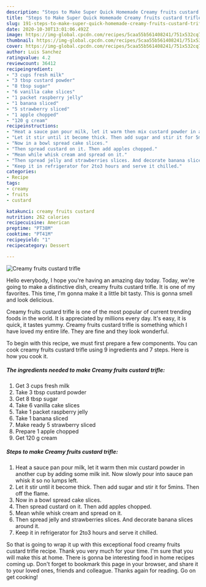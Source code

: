 ```yaml
---
description: "Steps to Make Super Quick Homemade Creamy fruits custard trifle"
title: "Steps to Make Super Quick Homemade Creamy fruits custard trifle"
slug: 191-steps-to-make-super-quick-homemade-creamy-fruits-custard-trifle
date: 2020-10-30T13:01:06.492Z
image: https://img-global.cpcdn.com/recipes/5caa55b561408241/751x532cq70/creamy-fruits-custard-trifle-recipe-main-photo.jpg
thumbnail: https://img-global.cpcdn.com/recipes/5caa55b561408241/751x532cq70/creamy-fruits-custard-trifle-recipe-main-photo.jpg
cover: https://img-global.cpcdn.com/recipes/5caa55b561408241/751x532cq70/creamy-fruits-custard-trifle-recipe-main-photo.jpg
author: Luis Sanchez
ratingvalue: 4.2
reviewcount: 36412
recipeingredient:
- "3 cups fresh milk"
- "3 tbsp custard powder"
- "8 tbsp sugar"
- "6 vanilla cake slices"
- "1 packet raspberry jelly"
- "1 banana sliced"
- "5 strawberry sliced"
- "1 apple chopped"
- "120 g cream"
recipeinstructions:
- "Heat a sauce pan pour milk, let it warm then mix custard powder in another cup by adding some milk init. Now slowly pour into sauce pan whisk it so no lumps left."
- "Let it stir until it become thick. Then add sugar and stir it for 5mins. Then off the flame."
- "Now in a bowl spread cake slices."
- "Then spread custard on it. Then add apples chopped."
- "Mean while whisk cream and spread on it."
- "Then spread jelly and strawberries slices. And decorate banana slices around it."
- "Keep it in refrigerator for 2to3 hours and serve it chilled."
categories:
- Recipe
tags:
- creamy
- fruits
- custard

katakunci: creamy fruits custard 
nutrition: 262 calories
recipecuisine: American
preptime: "PT38M"
cooktime: "PT41M"
recipeyield: "1"
recipecategory: Dessert

---
```



![Creamy fruits custard trifle](https://img-global.cpcdn.com/recipes/5caa55b561408241/751x532cq70/creamy-fruits-custard-trifle-recipe-main-photo.jpg)

Hello everybody, I hope you're having an amazing day today. Today, we're going to make a distinctive dish, creamy fruits custard trifle. It is one of my favorites. This time, I'm gonna make it a little bit tasty. This is gonna smell and look delicious.

Creamy fruits custard trifle is one of the most popular of current trending foods in the world. It is appreciated by millions every day. It's easy, it is quick, it tastes yummy. Creamy fruits custard trifle is something which I have loved my entire life. They are fine and they look wonderful.




To begin with this recipe, we must first prepare a few components. You can cook creamy fruits custard trifle using 9 ingredients and 7 steps. Here is how you cook it.

<!--inarticleads1-->

##### The ingredients needed to make Creamy fruits custard trifle:

1. Get 3 cups fresh milk
1. Take 3 tbsp custard powder
1. Get 8 tbsp sugar
1. Take 6 vanilla cake slices
1. Take 1 packet raspberry jelly
1. Take 1 banana sliced
1. Make ready 5 strawberry sliced
1. Prepare 1 apple chopped
1. Get 120 g cream




<!--inarticleads2-->

##### Steps to make Creamy fruits custard trifle:

1. Heat a sauce pan pour milk, let it warm then mix custard powder in another cup by adding some milk init. Now slowly pour into sauce pan whisk it so no lumps left.
1. Let it stir until it become thick. Then add sugar and stir it for 5mins. Then off the flame.
1. Now in a bowl spread cake slices.
1. Then spread custard on it. Then add apples chopped.
1. Mean while whisk cream and spread on it.
1. Then spread jelly and strawberries slices. And decorate banana slices around it.
1. Keep it in refrigerator for 2to3 hours and serve it chilled.




So that is going to wrap it up with this exceptional food creamy fruits custard trifle recipe. Thank you very much for your time. I'm sure that you will make this at home. There is gonna be interesting food in home recipes coming up. Don't forget to bookmark this page in your browser, and share it to your loved ones, friends and colleague. Thanks again for reading. Go on get cooking!
